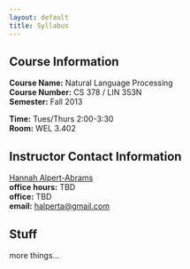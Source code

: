 ```yaml
---
layout: default
title: Syllabus
---
```


## Course Information

**Course Name:** Natural Language Processing   
**Course Number:** CS 378 / LIN 353N  
**Semester:** Fall 2013  
  
**Time:** Tues/Thurs 2:00-3:30  
**Room:** WEL 3.402  


## Instructor Contact Information
[Hannah Alpert-Abrams](http://www.halperta.com)  
**office hours:** TBD  
**office:** TBD  
**email:** halperta@gmail.com  


## Stuff

more things...
